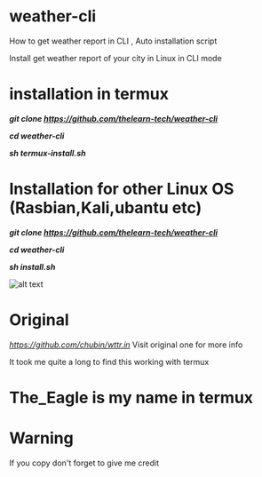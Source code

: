 # weather-cli
How to get weather report in CLI , Auto installation script

Install get weather report of your city in Linux in CLI mode


# installation in termux

***git clone https://github.com/thelearn-tech/weather-cli***

***cd weather-cli***

***sh termux-install.sh***


# Installation for other Linux OS (Rasbian,Kali,ubantu etc)

***git clone https://github.com/thelearn-tech/weather-cli***

***cd weather-cli***

***sh install.sh***


![alt text](https://i.ibb.co/6ZWsmc4/Weather-Kolkata.jpg)


# Original
  *https://github.com/chubin/wttr.in*
Visit original one for more info

It took me quite a long to find this working with termux
# The_Eagle is my name in termux
# Warning
If you copy don't forget to give me credit

